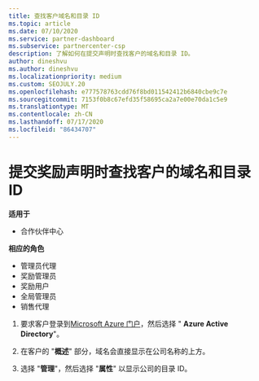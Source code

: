 ```yaml
---
title: 查找客户域名和目录 ID
ms.topic: article
ms.date: 07/10/2020
ms.service: partner-dashboard
ms.subservice: partnercenter-csp
description: 了解如何在提交声明时查找客户的域名和目录 ID。
author: dineshvu
ms.author: dineshvu
ms.localizationpriority: medium
ms.custom: SEOJULY.20
ms.openlocfilehash: e777578763cdd76f8bd011542412b6840cbe9c7e
ms.sourcegitcommit: 7153f0b8c67efd35f58695ca2a7e00e70da1c5e9
ms.translationtype: MT
ms.contentlocale: zh-CN
ms.lasthandoff: 07/17/2020
ms.locfileid: "86434707"
---
```

# <a name="find-your-customers-domain-name-and-directory-id-when-submitting-an-incentives-claim"></a>提交奖励声明时查找客户的域名和目录 ID

**适用于**

- 合作伙伴中心

**相应的角色**

- 管理员代理
- 奖励管理员
- 奖励用户
- 全局管理员
- 销售代理

1. 要求客户登录到[Microsoft Azure 门户](https://portal.azure.com/#home)，然后选择 " **Azure Active Directory**"。

2. 在客户的 "**概述**" 部分，域名会直接显示在公司名称的上方。  

3. 选择 "**管理**"，然后选择 "**属性**" 以显示公司的目录 ID。
